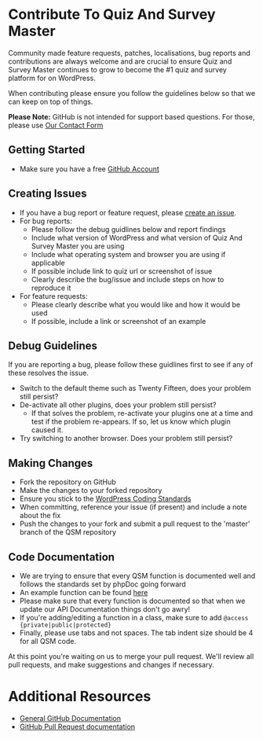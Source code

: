 # Contribute To Quiz And Survey Master

Community made feature requests, patches, localisations, bug reports and contributions are always welcome and are crucial to ensure Quiz and Survey Master continues to grow to become the #1 quiz and survey platform for on WordPress.

When contributing please ensure you follow the guidelines below so that we can keep on top of things.

__Please Note:__ GitHub is not intended for support based questions. For those, please use [Our Contact Form](http://quizandsurveymaster.com/contact-us/)

## Getting Started
* Make sure you have a free [GitHub Account](https://github.com/signup/free)

## Creating Issues
* If you have a bug report or feature request, please [create an issue](https://github.com/QuizandSurveyMaster/quiz_master_next/issues).
* For bug reports:
	* Please follow the debug guidlines below and report findings
	* Include what version of WordPress and what version of Quiz And Survey Master you are using
	* Include what operating system and browser you are using if applicable
	* If possible include link to quiz url or screenshot of issue
	* Clearly describe the bug/issue and include steps on how to reproduce it
* For feature requests:
	* Please clearly describe what you would like and how it would be used
	* If possible, include a link or screenshot of an example

## Debug Guidelines

If you are reporting a bug, please follow these guidlines first to see if any of these resolves the issue.
* Switch to the default theme such as Twenty Fifteen, does your problem still persist?
* De-activate all other plugins, does your problem still persist?
	* If that solves the problem, re-activate your plugins one at a time and test if the problem re-appears. If so, let us know which plugin caused it.
* Try switching to another browser. Does your problem still persist?

## Making Changes

* Fork the repository on GitHub
* Make the changes to your forked repository
* Ensure you stick to the [WordPress Coding Standards](https://codex.wordpress.org/WordPress_Coding_Standards)
* When committing, reference your issue (if present) and include a note about the fix
* Push the changes to your fork and submit a pull request to the 'master' branch of the QSM repository

## Code Documentation

* We are trying to ensure that every QSM function is documented well and follows the standards set by phpDoc going forward
* An example function can be found [here](https://gist.github.com/sunnyratilal/5308969)
* Please make sure that every function is documented so that when we update our API Documentation things don't go awry!
* If you're adding/editing a function in a class, make sure to add `@access {private|public|protected}`
* Finally, please use tabs and not spaces. The tab indent size should be 4 for all QSM code.

At this point you're waiting on us to merge your pull request. We'll review all pull requests, and make suggestions and changes if necessary.

# Additional Resources
* [General GitHub Documentation](http://help.github.com/)
* [GitHub Pull Request documentation](http://help.github.com/send-pull-requests/)
